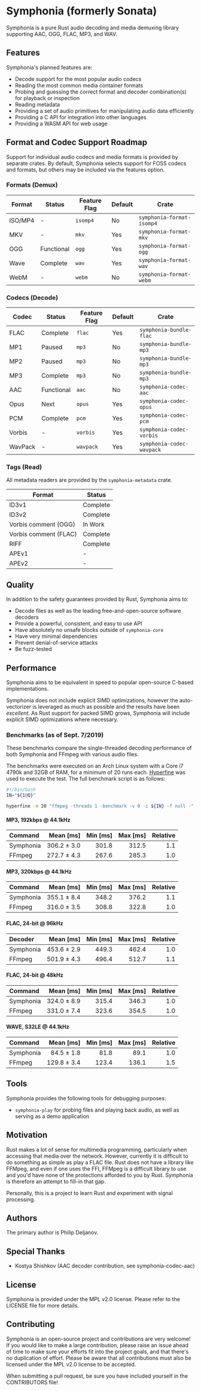 # Symphonia (formerly Sonata)

Symphonia is a pure Rust audio decoding and media demuxing library supporting AAC, OGG, FLAC, MP3, and WAV.

## Features

Symphonia's planned features are:

* Decode support for the most popular audio codecs
* Reading the most common media container formats
* Probing and guessing the correct format and decoder combination(s) for playback or inspection
* Reading metadata
* Providing a set of audio primitives for manipulating audio data efficiently
* Providing a C API for integration into other languages
* Providing a WASM API for web usage

## Format and Codec Support Roadmap

Support for individual audio codecs and media formats is provided by separate crates. By default, Symphonia selects
support for FOSS codecs and formats, but others may be included via the features option.

### Formats (Demux)

| Format  | Status      | Feature Flag | Default | Crate                     |  
|---------|-------------|--------------|---------|---------------------------|
| ISO/MP4 | -           | `isomp4`     | No      | `symphonia-format-isomp4` |
| MKV     | -           | `mkv`        | Yes     | `symphonia-format-mkv`    |
| OGG     | Functional  | `ogg`        | Yes     | `symphonia-format-ogg`    |
| Wave    | Complete    | `wav`        | Yes     | `symphonia-format-wav`    |
| WebM    | -           | `webm`       | No      | `symphonia-format-webm`   |

### Codecs (Decode)

| Codec    | Status      | Feature Flag | Default | Crate                      |
|----------|-------------|--------------|---------|----------------------------|
| FLAC     | Complete    | `flac`       | Yes     | `symphonia-bundle-flac`    |
| MP1      | Paused      | `mp3`        | No      | `symphonia-bundle-mp3`     |
| MP2      | Paused      | `mp3`        | No      | `symphonia-bundle-mp3`     |
| MP3      | Complete    | `mp3`        | No      | `symphonia-bundle-mp3`     |
| AAC      | Functional  | `aac`        | No      | `symphonia-codec-aac`      |
| Opus     | Next        | `opus`       | Yes     | `symphonia-codec-opus`     |
| PCM      | Complete    | `pcm`        | Yes     | `symphonia-codec-pcm`      |
| Vorbis   | -           | `vorbis`     | Yes     | `symphonia-codec-vorbis`   |
| WavPack  | -           | `wavpack`    | Yes     | `symphonia-codec-wavpack`  |

<!--
### Codecs (Encode)

Symphonia does not aim to provide Rust-based encoders for codecs. This is because most encoders have undergone years of development, tweaking, and optimization. Replicating this work would be difficult and provide little benefit for safety because the input to an encoder is controlled by the developer unlike a decoder or demuxer.

Symphonia plans to provide "unsafe" encoder packages that wrap traditional C-based encoders.

| Codec    | Status      | Feature Flag | Default | Crate                              |
|----------|-------------|--------------|---------|------------------------------------|
| Hardware | -           | `hwenc`      | No      | `symphonia-codec-hwenc`            |
| Flac     | -           | `libflac`    | No      | `symphonia-unsafe-codec-libflac`   |
| Opus     | -           | `libopus`    | No      | `symphonia-unsafe-codec-libopus`   |
| Vorbis   | -           | `libvorbis`  | No      | `symphonia-unsafe-codec-libvorbis` |
-->

### Tags (Read)

All metadata readers are provided by the `symphonia-metadata` crate.

| Format                | Status      |
|-----------------------|-------------|
| ID3v1                 | Complete    |
| ID3v2                 | Complete    |
| Vorbis comment (OGG)  | In Work     |
| Vorbis comment (FLAC) | Complete    |
| RIFF                  | Complete    |
| APEv1                 | -           |
| APEv2                 | -           |

## Quality

In addition to the safety guarantees provided by Rust, Symphonia aims to:

* Decode files as well as the leading free-and-open-source software decoders
* Provide a powerful, consistent, and easy to use API
* Have absolutely no unsafe blocks outside of `symphonia-core`
* Have very minimal dependencies
* Prevent denial-of-service attacks
* Be fuzz-tested

## Performance

Symphonia aims to be equivalent in speed to popular open-source C-based implementations.

Symphonia does not include explicit SIMD optimizations, however the auto-vectorizer is leveraged as much as possible and the results have been *excellent*. As Rust support for packed SIMD grows, Symphonia will include explicit SIMD optimizations where necessary.

### Benchmarks (as of Sept. 7/2019)

These benchmarks compare the single-threaded decoding performance of both Symphonia and FFmpeg with various audio files.

The benchmarks were executed on an Arch Linux system with a Core i7 4790k and 32GB of RAM, for a minimum of 20 runs each. [Hyperfine](https://github.com/sharkdp/hyperfine) was used to execute the test. The full benchmark script is as follows:

```bash
#!/bin/bash
IN="${1@Q}"

hyperfine -m 20 "ffmpeg -threads 1 -benchmark -v 0 -i ${IN} -f null -" "symphonia-play --decode-only ${IN}"
```

#### MP3, 192kbps @ 44.1kHz

| Command | Mean [ms] | Min [ms] | Max [ms] | Relative |
|:---|---:|---:|---:|---:|
| Symphonia | 306.2 ± 3.0 | 301.8 | 312.5 | 1.1 |
| FFmpeg | 272.7 ± 4.3 | 267.6 | 285.3 | 1.0 |

#### MP3, 320kbps @ 44.1kHz

| Command | Mean [ms] | Min [ms] | Max [ms] | Relative |
|:---|---:|---:|---:|---:|
| Symphonia | 355.1 ± 8.4 | 348.2 | 376.2 | 1.1 |
| FFmpeg | 316.0 ± 3.5 | 308.8 | 322.8 | 1.0 |

#### FLAC, 24-bit @ 96kHz

| Decoder | Mean [ms] | Min [ms] | Max [ms] | Relative |
|:---|---:|---:|---:|---:|
| Symphonia | 453.6 ± 2.9 | 449.3 | 462.4 | 1.0 |
| FFmpeg | 501.9 ± 4.3 | 496.4 | 512.7 | 1.1 |

#### FLAC, 24-bit @ 48kHz

| Command | Mean [ms] | Min [ms] | Max [ms] | Relative |
|:---|---:|---:|---:|---:|
| Symphonia | 324.0 ± 8.9 | 315.4 | 346.3 | 1.0 |
| FFmpeg | 331.0 ± 7.4 | 323.6 | 354.5 | 1.0 |

#### WAVE, S32LE @ 44.1kHz

| Command | Mean [ms] | Min [ms] | Max [ms] | Relative |
|:---|---:|---:|---:|---:|
| Symphonia | 84.5 ± 1.8 | 81.8 | 89.1 | 1.0 |
| FFmpeg | 129.8 ± 3.4 | 123.4 | 136.1 | 1.5 |

## Tools

Symphonia provides the following tools for debugging purposes:

* `symphonia-play` for probing files and playing back audio, as well as serving as a demo application

## Motivation

Rust makes a lot of sense for multimedia programming, particularly when accessing that media over the network. However, currently it is difficult to do something as simple as play a FLAC file. Rust does not have a library like FFMpeg, and even if one uses the FFI, FFMpeg is a difficult library to use and you'd have none of the protections afforded to you by Rust. Symphonia is therefore an attempt to fill-in that gap.

Personally, this is a project to learn Rust and experiment with signal processing.

## Authors

The primary author is Philip Deljanov.

## Special Thanks

* Kostya Shishkov (AAC decoder contribution, see symphonia-codec-aac)

## License

Symphonia is provided under the MPL v2.0 license. Please refer to the LICENSE file for more details.

## Contributing

Symphonia is an open-source project and contributions are very welcome! If you would like to make a large contribution, please raise an issue ahead of time to make sure your efforts fit into the project goals, and that there's no duplication of effort. Please be aware that all contributions must also be licensed under the MPL v2.0 license to be accepted.

When submitting a pull request, be sure you have included yourself in the CONTRIBUTORS file!
